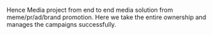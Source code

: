 Hence Media project from end to end media solution from meme/pr/ad/brand promotion. 
Here we take the entire ownership and manages the campaigns successfully.